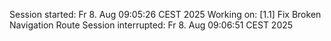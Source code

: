 Session started: Fr 8. Aug 09:05:26 CEST 2025
Working on: [1.1] Fix Broken Navigation Route
Session interrupted: Fr 8. Aug 09:06:51 CEST 2025
